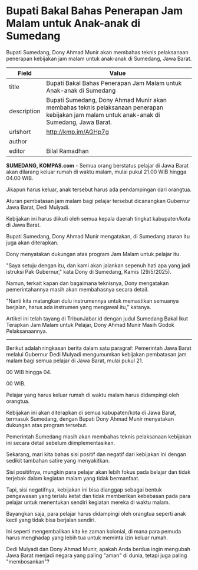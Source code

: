 # Bupati Bakal Bahas Penerapan Jam Malam untuk Anak-anak di Sumedang

Bupati Sumedang, Dony Ahmad Munir akan membahas teknis pelaksanaan penerapan kebijakan jam malam untuk anak-anak di Sumedang, Jawa Barat.

| Field       | Value                                                       |
|-------------|-------------------------------------------------------------|
| title       | Bupati Bakal Bahas Penerapan Jam Malam untuk Anak-anak di Sumedang |
| description | Bupati Sumedang, Dony Ahmad Munir akan membahas teknis pelaksanaan penerapan kebijakan jam malam untuk anak-anak di Sumedang, Jawa Barat. |
| urlshort    | http://kmp.im/AGHp7g |
| author      |  |
| editor      | Bilal Ramadhan |

**SUMEDANG, KOMPAS.com** - Semua orang berstatus pelajar di Jawa Barat akan dilarang keluar rumah di waktu malam, mulai pukul 21.00 WIB hingga 04.00 WIB.

Jikapun harus keluar, anak tersebut harus ada pendampingan dari orangtua.

Aturan pembatasan jam malam bagi pelajar tersebut dicanangkan Gubernur Jawa Barat, Dedi Mulyadi.

Kebijakan ini harus diikuti oleh semua kepala daerah tingkat kabupaten/kota di Jawa Barat.

Bupati Sumedang, Dony Ahmad Munir mengatakan, di Sumedang aturan itu juga akan diterapkan.

Dony menyatakan dukungan atas program Jam Malam untuk pelajar itu.

\"Saya setuju dengan itu, dan kami akan jalankan sepenuh hati apa yang jadi istruksi Pak Gubernur,\" kata Dony di Sumedang, Kamis (29/5/2025).

Namun, terkait kapan dan bagaimana teknisnya, Dony mengatakan pemerintahannya masih akan membahasnya secara detail.

\"Nanti kita matangkan dulu instrumennya untuk memastikan semuanya berjalan, harus ada instrumen yang mengawal itu,\" katanya.

Artikel ini telah tayang di TribunJabar.id dengan judul Sumedang Bakal Ikut Terapkan Jam Malam untuk Pelajar, Dony Ahmad Munir Masih Godok Pelaksanaannya.

---
Berikut adalah ringkasan berita dalam satu paragraf: Pemerintah Jawa Barat melalui Gubernur Dedi Mulyadi mengumumkan kebijakan pembatasan jam malam bagi semua pelajar di Jawa Barat, mulai pukul 21.

00 WIB hingga 04.

00 WIB.

 Pelajar yang harus keluar rumah di waktu malam harus didampingi oleh orangtua.

 Kebijakan ini akan diterapkan di semua kabupaten/kota di Jawa Barat, termasuk Sumedang, dengan Bupati Dony Ahmad Munir menyatakan dukungan atas program tersebut.

 Pemerintah Sumedang masih akan membahas teknis pelaksanaan kebijakan ini secara detail sebelum diimplementasikan.



Sekarang, mari kita bahas sisi positif dan negatif dari kebijakan ini dengan sedikit tambahan satire yang menyakitkan.

 Sisi positifnya, mungkin para pelajar akan lebih fokus pada belajar dan tidak terjebak dalam kegiatan malam yang tidak bermanfaat.

 Tapi, sisi negatifnya, kebijakan ini bisa dianggap sebagai bentuk pengawasan yang terlalu ketat dan tidak memberikan kebebasan pada para pelajar untuk menentukan sendiri kegiatan mereka di waktu malam.

 Bayangkan saja, para pelajar harus didampingi oleh orangtua seperti anak kecil yang tidak bisa berjalan sendiri.

 Ini seperti mengembalikan kita ke zaman kolonial, di mana para pemuda harus menghadap yang lebih tua untuk meminta izin keluar rumah.

 Dedi Mulyadi dan Dony Ahmad Munir, apakah Anda berdua ingin mengubah Jawa Barat menjadi negara yang paling "aman" di dunia, tetapi juga paling "membosankan"?
